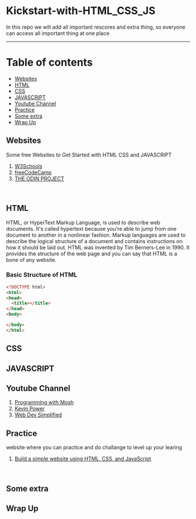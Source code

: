 # Kickstart-with-HTML_CSS_JS
In this repo we will add all important rescores and extra thing, so everyone can access all important thing at one place

<hr>

Table of contents
=================
* [Websites](#websites)
* [HTML](#html)
* [CSS](#css)
* [JAVASCRIPT](#javascript)
* [Youtube Channel](#youtube_channel)
* [Practice](#practice)
* [Some extra](#some_extra)
* [Wrap Up](#wrap_up)

## Websites <a name = "websites"></a>
Some free Websites to Get Started with HTML CSS and JAVASCRIPT
<br>

1. [W3Schools](https://www.w3schools.com/)
2. [freeCodeCamp](https://www.freecodecamp.org/)
3. [THE ODIN PROJECT](https://www.theodinproject.com/)


<br>

## HTML <a name = "html"></a>

HTML, or HyperText Markup Language, is used to describe web documents. It's called hypertext because you're able to jump from one document to another in a nonlinear fashion.
Markup languages are used to describe the logical structure of a document and contains instructions on how it should be laid out. HTML was invented by Tim Berners-Lee in 1990. It provides the structure of the web page and you can say that HTML is a bone of any website.

### Basic Structure of HTML

```html
<!DOCTYPE html>
<html>
<head>
  <title></title>
</head>
<body>

</body>
</html>
```

## CSS <a name = "css"></a>

## JAVASCRIPT <a name = "javascript"></a>

## Youtube Channel <a name = "youtube_channel"></a>

1. [Programming with Mosh](https://www.youtube.com/c/programmingwithmosh)
2. [Kevin Power](https://www.youtube.com/channel/UCJZv4d5rbIKd4QHMPkcABCw)
3. [Web Dev Simplified](https://www.youtube.com/results?search_query=web+simplified)

## Practice <a name = "practice"></a>

website where you can practice and do challange to level up your learing

1. [Build a simple website using HTML, CSS, and JavaScript](https://docs.microsoft.com/en-us/learn/modules/build-simple-website/)

<br>

## Some extra <a name = "some_extra"></a>

## Wrap Up <a name = "wrap_up"></a>
